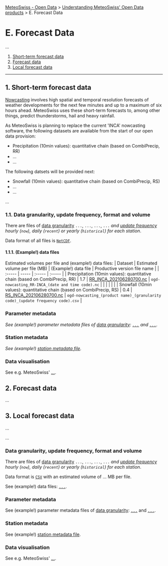 [MeteoSwiss - Open Data](https://github.com/MeteoSwiss/opendata/blob/main/README.md) > [Understanding MeteoSwiss' Open Data products](https://github.com/MeteoSwiss/opendata/blob/main/README.md#understanding-meteoswiss-open-data-products) > E. Forecast Data

# E. Forecast Data
... 

1. [Short-term forecast data](#1-short-term-forecast-data)
2. [Forecast data](#2-forecast-data)
3. [Local forecast data](#3-local-forecast-data)

---

## 1. Short-term forecast data
[Nowcasting](https://www.meteoswiss.admin.ch/weather/warning-and-forecasting-systems/nowcasting.html) involves high spatial and temporal resolution forecasts of weather developments for the next few minutes and up to a maximum of six hours ahead. MeteoSwiss uses these short-term forecasts to, among other things, predict thunderstorms, hail and heavy rainfall.



As MeteoSwiss is planning to replace the current 'INCA' nowcasting software, the following datasets are available from the start of our open data provision:
- Precipitation (10min values): quantitative chain (based on CombiPrecip, RR)
- ...
- ...

The following datsets will be provided next:
- Snowfall (10min values): quantitative chain (based on CombiPrecip, RS)
- ...
- ...


<!-- The INCA forecasts come for the period 0h- +6h.

The data is being updated according to the respective update frequency. 

For more information see the metadata in each NetCDF-File. -->

...

### 1.1. Data granularity, update frequency, format and volume
There are files of [data granularity](https://github.com/MeteoSwiss/opendata-download?tab=readme-ov-file#data-granularity) `...`, `...`, `...`, `...` *and [update frequency](https://github.com/MeteoSwiss/opendata-download/blob/main/README.md#update-frequency) hourly (`now`), daily (`recent`) or yearly (`historical`) for each station*.

Data format of all files is [`NetCDF`](https://www.unidata.ucar.edu/software/netcdf).

#### 1.1.1. (Example!) data files
Estimated volumes per file and (example!) data files:
| Dataset | Estimated volume per file (MB) | (Example!) data file | Productive version file name |
| :----- | ----- | :----- | :----- |
| Precipitation (10min values): quantitative chain (based on CombiPrecip, RR) | 1.7 | [RR_INCA_202106280700.nc](https://github.com/MeteoSwiss/publication-opendata-inca-data-nowcasting/blob/main/RR_INCA_202106280700.nc) | `ogd-nowcasting_RR-INCA_(date and time code).nc` |
|     |     |     |     |
| Snowfall (10min values): quantitative chain (based on CombiPrecip, RS) | 0.4 | [RS_INCA_202106280700.nc](https://github.com/MeteoSwiss/publication-opendata-inca-data-nowcasting/blob/main/RS_INCA_202106280700.nc) | `ogd-nowcasting_(product name)_(granularity code)_(update frequency code).csv` |

### Parameter metadata
*See (example!) parameter metadata files of [data granularity](https://github.com/MeteoSwiss/opendata-download?tab=readme-ov-file#data-granularity): [`...`](...) and [`...`](...).*

<!-- ### Codes -->
<!-- ... -->

### Station metadata
*See (example!) [station metadata file](...).*

### Data visualisation
See e.g. MeteoSwiss' [...](...).

## 2. Forecast data
...

## 3. Local forecast data
... 

...

### Data granularity, update frequency, format and volume
There are files of [data granularity](https://github.com/MeteoSwiss/opendata-download?tab=readme-ov-file#data-granularity) `...`, `...`, `...`, `...` *and [update frequency](https://github.com/MeteoSwiss/opendata-download/blob/main/README.md#update-frequency) hourly (`now`), daily (`recent`) or yearly (`historical`) for each station*.

Data format is [`CSV`](https://github.com/MeteoSwiss/opendata-download?tab=readme-ov-file#column-separators-decimal-dividers-and-missing-values) with an estimated volume of ... MB per file.

See (example!) data files: [`...`](...).

### Parameter metadata
See (example!) parameter metadata files of [data granularity](https://github.com/MeteoSwiss/opendata-download?tab=readme-ov-file#data-granularity): [`...`](...) and [`...`](...).

<!-- ### Codes -->
<!-- ... -->

### Station metadata
See (example!) [station metadata file](...).

### Data visualisation
See e.g. MeteoSwiss' [...](...).
